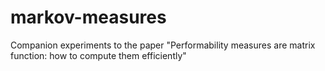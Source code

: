 # markov-measures
Companion experiments to the paper "Performability measures are matrix function: how to compute them efficiently"
